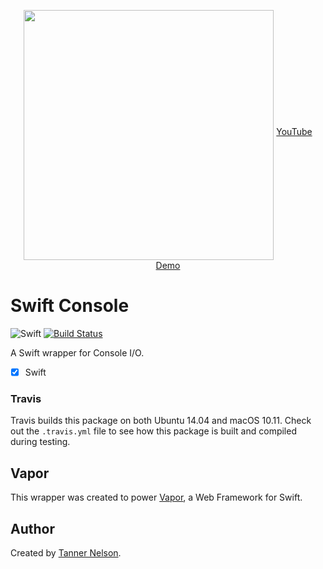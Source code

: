 <p align="center">
<img src="https://cloud.githubusercontent.com/assets/1342803/16250972/fca2efb6-37ef-11e6-9fd5-3a8a08d781f7.png" width="400" align="middle"/>
<a href="https://youtu.be/3WMv8IjuYK8">YouTube Demo</a>
</p>

# Swift Console

![Swift](https://camo.githubusercontent.com/0727f3687a1e263cac101c5387df41048641339c/68747470733a2f2f696d672e736869656c64732e696f2f62616467652f53776966742d332e302d6f72616e67652e7376673f7374796c653d666c6174)
[![Build Status](https://travis-ci.org/qutheory/console.svg?branch=master)](https://travis-ci.org/qutheory/console)

A Swift wrapper for Console I/O.

- [x] Swift

### Travis

Travis builds this package on both Ubuntu 14.04 and macOS 10.11. Check out the `.travis.yml` file to see how this package is built and compiled during testing.

## Vapor

This wrapper was created to power [Vapor](https://github.com/qutheory/vapor), a Web Framework for Swift. 

## Author

Created by [Tanner Nelson](https://github.com/tannernelson).
